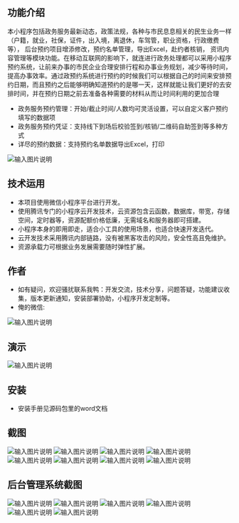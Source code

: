 ## 功能介绍 
    
本小程序包括政务服务最新动态，政策法规，各种与市民息息相关的民生业务一样（户籍，就业，社保，证件，出入境，离退休，车驾管，职业资格，行政缴费等）， 后台预约项目增添修改，预约名单管理，导出Excel，赴约者核销， 资讯内容管理等模块功能。在移动互联网的影响下，就连进行政务处理都可以采用小程序预约系统，让前来办事的市民企业合理安排行程和办事业务规划，减少等待时间，提高办事效率。通过政预约系统进行预约的时候我们可以根据自己的时间来安排预约日期，而且预约之后能够明确知道预约的是哪一天，这样就能让我们更好的去安排时间，并在预约日期之前去准备各种需要的材料从而让时间利用的更加合理

- 政务服务预约管理：开始/截止时间/人数均可灵活设置，可以自定义客户预约填写的数据项
- 政务服务预约凭证：支持线下到场后校验签到/核销/二维码自助签到等多种方式
- 详尽的预约数据：支持预约名单数据导出Excel，打印

![输入图片说明](demo/%E4%BA%8C%E7%BB%B4%E7%A0%81.png)
 

## 技术运用
- 本项目使用微信小程序平台进行开发。
- 使用腾讯专门的小程序云开发技术，云资源包含云函数，数据库，带宽，存储空间，定时器等，资源配额价格低廉，无需域名和服务器即可搭建。
- 小程序本身的即用即走，适合小工具的使用场景，也适合快速开发迭代。
- 云开发技术采用腾讯内部链路，没有被黑客攻击的风险，安全性高且免维护。
- 资源承载力可根据业务发展需要随时弹性扩展。  



## 作者
- 如有疑问，欢迎骚扰联系我鸭：开发交流，技术分享，问题答疑，功能建议收集，版本更新通知，安装部署协助，小程序开发定制等。
- 俺的微信:

 ![输入图片说明](demo/author-base.png)
 



## 演示
 
 ![输入图片说明](demo/%E4%BA%8C%E7%BB%B4%E7%A0%81.png)
 

## 安装

- 安装手册见源码包里的word文档




## 截图

![输入图片说明](demo/1%E9%A6%96%E9%A1%B5.png)
![输入图片说明](demo/2%E6%9C%80%E6%96%B0%E5%8A%A8%E6%80%81.png)
![输入图片说明](demo/3%E9%A2%84%E7%BA%A6%E6%97%A5%E5%8E%86.png)
![输入图片说明](demo/4%E6%88%91%E7%9A%84.png)
![输入图片说明](demo/5%E6%88%B7%E7%B1%8D%E5%8A%9E%E7%90%86.png)
 ![输入图片说明](demo/6%E9%A2%84%E7%BA%A6%E8%AF%A6%E6%83%85.png)
![输入图片说明](demo/7%E9%A2%84%E7%BA%A6.png)
![输入图片说明](demo/8%E9%A2%84%E7%BA%A6%E6%88%90%E5%8A%9F.png)

## 后台管理系统截图
 ![输入图片说明](demo/9%E5%90%8E%E5%8F%B0-%E9%A6%96%E9%A1%B5.png)
![输入图片说明](demo/10%E5%90%8E%E5%8F%B0-%E9%A2%84%E7%BA%A6%E7%AE%A1%E7%90%86.png)
![输入图片说明](demo/11%E5%90%8E%E5%8F%B0-%E8%8F%9C%E5%8D%95.png)
![输入图片说明](demo/12%E5%90%8E%E5%8F%B0-%E9%A2%84%E7%BA%A6%E5%90%8D%E5%8D%95.png)
![输入图片说明](demo/13%E5%90%8E%E5%8F%B0-%E9%A2%84%E7%BA%A6%E5%90%8D%E5%8D%95%E7%AE%A1%E7%90%86.png)
![输入图片说明](demo/14%E5%90%8E%E5%8F%B0-%E9%A2%84%E7%BA%A6%E5%90%8D%E5%8D%95%E5%AF%BC%E5%87%BA.png)